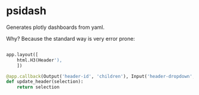
# psidash

Generates plotly dashboards from yaml.

Why? Because the standard way is very error prone:

```python

app.layout([
	html.H3(Header'),
	])

@app.callback(Output('header-id', 'children'), Input('header-dropdown', 'value'))
def update_header(selection):
	return selection



```
